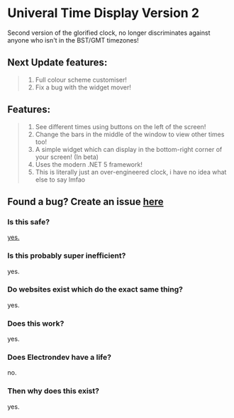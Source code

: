 # Univeral Time Display Version 2
Second version of the glorified clock, no longer discriminates against anyone who isn't in the BST/GMT timezones!

<!-- [![Build Status](https://travis-ci.com/ElectronDevDude/UTD-V2.svg?branch=master)](https://travis-ci.com/ElectronDevDude/UTD-V2) -->

## Next Update features:
> 1. Full colour scheme customiser!
> 2. Fix a bug with the widget mover!
## Features:
> 1. See different times using buttons on the left of the screen!
> 2. Change the bars in the middle of the window to view other times too!
> 3. A simple widget which can display in the bottom-right corner of your screen! (In beta)
> 4. Uses the modern .NET 5 framework!
> 5. This is literally just an over-engineered clock, i have no idea what else to say lmfao

## Found a bug? Create an issue [here](https://github.com/ElectronDevDude/UTD-V2/issues)
### Is this safe?
[yes.](https://media.discordapp.net/attachments/443488569932120064/832699138092957716/unknown.png)
### Is this probably super inefficient?
yes.
### Do websites exist which do the exact same thing?
yes.
### Does this work?
yes.
### Does Electrondev have a life?
no.
### Then why does this exist?
yes.
